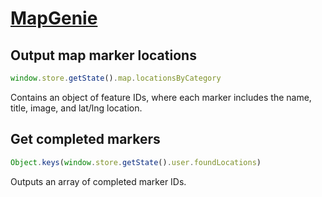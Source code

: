 # [MapGenie](https://mapgenie.io/genshin-impact/maps/teyvat)

## Output map marker locations

```javascript
window.store.getState().map.locationsByCategory
```

Contains an object of feature IDs, where each marker includes the name, title, image, and lat/lng location.

## Get completed markers

```javascript
Object.keys(window.store.getState().user.foundLocations)
```

Outputs an array of completed marker IDs.
